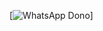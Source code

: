 
[![WhatsApp Dono](https://img.shields.io/badge/WhatsApp-25D366?style=for-the-badge&logo=whatsapp&logoColor=white)]
